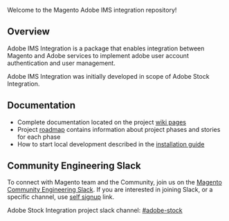 Welcome to the Magento Adobe IMS integration repository!

## Overview

Adobe IMS Integration is a package that enables integration between Magento and Adobe services to implement adobe user account authentication and user management. 

Adobe IMS Integration was initially developed in scope of Adobe Stock Integration.

## Documentation

- Complete documentation located on the project [wiki pages](https://github.com/magento/adobe-stock-integration/wiki)   
- Project [roadmap](https://github.com/magento/adobe-stock-integration/wiki/Adobe-Stock-Image-Integration-Roadmap) contains information about project phases and stories for each phase 
- How to start local development described in the [installation guide](https://github.com/magento/adobe-stock-integration/wiki/Installation-Guide)

## Community Engineering Slack

To connect with Magento team and the Community, join us on the [Magento Community Engineering Slack](https://magentocommeng.slack.com). 
If you are interested in joining Slack, or a specific channel, use [self signup](https://tinyurl.com/engcom-slack) link.

Adobe Stock Integration project slack channel: [#adobe-stock](https://magentocommeng.slack.com/messages/CJLSYEPFA)